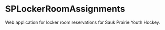 # SPLockerRoomAssignments
Web application for locker room reservations for Sauk Prairie Youth Hockey.
